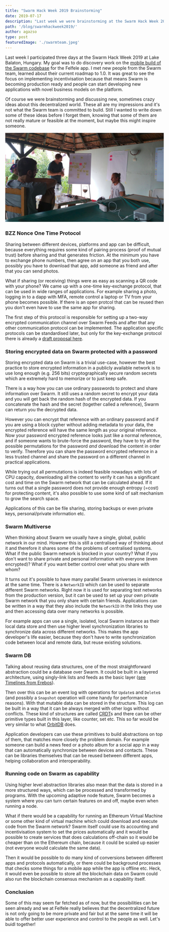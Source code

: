 ```yaml
---
title: "Swarm Hack Week 2019 Brainstorming"
date: 2019-07-17
description: "Last week we were brainstorming at the Swarm Hack Week 2019 at Lake Balaton, Hungary. Here is a recap of some of the less crazy ideas that we discussed."
path: '/blog/swarmhackweek2019/'
author: agazso
type: post
featuredImage: './swarmteam.jpeg'
---
```


Last week I participated three days at the Swarm Hack Week 2019 at Lake Balaton, Hungary. My goal was to do discovery work on the [mobile build of the Swarm codebase](https://github.com/ethersphere/user-stories/issues/27) for the Felfele app. I met new people from the Swarm team, learned about their current roadmap to 1.0. It was great to see the focus on implementing incentivisation because that means Swarm is becoming production ready and people can start developing new applications with novel business models on the platform.

Of course we were brainstorming and discussing new, sometimes crazy ideas about this decentralized world. These all are my impressions and it's not what the Swarm team is committed to build. Still I wanted to write down some of these ideas before I forget them, knowing that some of them are not really mature or feasible at the moment, but maybe this might inspire someone.

![](./swarmteam.jpeg)

### BZZ Nonce One Time Protocol

Sharing between different devices, platforms and app can be difficult, because everything requires some kind of pairing process (proof of mutual trust) before sharing and that generates friction. At the minimum you have to exchange phone numbers, then agree on an app that you both use, possibly you have to download that app, add someone as friend and after that you can send photos.

What if sharing (or receiving) things were as easy as scanning a QR code with your phone? We came up with a one-time key-exchange protocol, that can be used in wide ranges of applications. For example sharing a photo, logging in to a dapp with MFA, remote control a laptop or TV from your phone becomes possible. If there is an open protcol that can be reused then you don't even have to use the same app for sharing.

The first step of this protocol is responsible for setting up a two-way encrypted communication channel over Swarm Feeds and after that any other communication protocol can be implemented. The application specific protocols can be standardised later, but only for the key-exchange protocol there is already a [draft proposal here](https://github.com/felfele/felfele/issues/441).

### Storing encrypted data on Swarm protected with a password

Storing encrypted data on Swarm is a trivial use-case, however the best practice to store encrypted information in a publicly available network is to use long enough (e.g. 256 bits) cryptographically secure random secrets which are extremely hard to memorize or to just keep safe.

There is a way how you can use ordinary passwords to protect and share information over Swarm. It still uses a random secret to encrypt your data and you will get back the random hash of the encrypted data. If you concatenate the hash and the secret (together called a reference), Swarm can return you the decrypted data.

However you can encrypt that reference with an ordinary password and if you are using a block cypher without adding metadata to your data, the encrypted reference will have the same length as your original reference. Now your password encrypted reference looks just like a normal reference, and if someone wants to brute-force the password, they have to try all the possible permutations for the password _and_ download the content in order to verify. Therefore you can share the password encrypted reference in a less trusted channel and share the password on a different channel in practical applications.

While trying out all permutations is indeed feasible nowadays with lots of CPU capacity, downloading all the content to verify it can has a significant cost and time on the Swarm network that can be calculated ahead. If it turns out that a single password does not provide enough entropy (=cost) for protecting content, it's also possible to use some kind of salt mechanism to grow the search space.

Applications of this can be file sharing, storing backups or even private keys, personal/private information etc.

### Swarm Multiverse

When thinking about Swarm we usually have a single, global, public network in our mind. However this is still a centralised way of thinking about it and therefore it shares some of the problems of centralised systems. What if the public Swarm network is blocked in your country? What if you don't want to share private and personal information with everyone (even encrypted)? What if you want better control over what you share with whom?

It turns out it's possible to have many parallel Swarm universes in existence at the same time. There is a `NetworkID` which can be used to separate different Swarm networks. Right now it is used for separating test networks from the production version, but it can be used to set up your own private Swarm network that you only share with certain friends. Applications can be written in a way that they also include the `NetworkID` in the links they use and then accessing data over many networks is possible.

For example apps can use a single, isolated, local Swarm instance as their local data store and then use higher level synchronization libraries to synchronize data across different networks. This makes the app developer's life easier, because they don't have to write synchronization code between local and remote data, but reuse existing solutions.

### Swarm DB

Talking about reusing data structures, one of the most straightforward abstraction could be a database over Swarm. It could be built in a layered architecture, using singly-link lists and feeds as the basic layer ([see Timelines from Erebos](https://erebos.js.org/docs/timeline-spec)).

Then over this can be an event log with operations for `Update`s and `Delete`s (and possibly a `Snapshot` operation will come handy for performance reasons). With that mutable data can be stored in the structure. This log can be built in a way that it can be always merged with other logs without conflicts. These kind of structures are called [CRDT](https://en.wikipedia.org/wiki/Conflict-free_replicated_data_type)s and there can be other primitive types built in this layer, like counter, set etc. This so far would be very similar to what [OrbitDB](https://github.com/orbitdb/orbit-db) does.

Application developers can use these primitives to build abstractions on top of them, that matches more closely the problem domain. For example someone can build a news feed or a photo album for a social app in a way that can automatically synchronize between devices and contacts. These can be libraries themselves that can be reused between different apps, helping collaboration and interoperability.

### Running code on Swarm as capability

Using higher level abstraction libraries also mean that the data is stored in a more structured ways, which can be processed and transformed by programs. With the upcoming adaptive node feature, Swarm becomes a system where you can turn certain features on and off, maybe even when running a node.

What if there would be a capability for running an Ethereum Virtual Machine or some other kind of virtual machine which could download and execute code from the Swarm network? Swarm itself could use its accounting and incentivisation system to set the prices automatically and it would be possible to create services that does calculations off-chain so it would be cheaper than on the Ethereum chain, because it could be scaled up easier (not everyone would calculate the same data).

Then it would be possible to do many kind of conversions between different apps and protocols automatically, or there could be background processes that checks some things for a mobile app while the app is offline etc. Heck, it would even be possible to store all the blockchain data on Swarm could also run the blockchain consensus mechanism as a capability itself.

### Conclusion

Some of this may seem far fetched as of now, but the possibilities can be seen already and we at Felfele really believes that the decentralized future is not only going to be more private and fair but at the same time it will be able to offer better user experience and control to the people as well. Let's buidl together!
